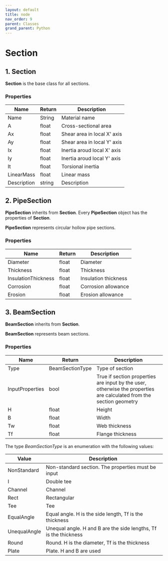 ```yaml
---
layout: default
title: node
nav_order: 9
parent: Classes
grand_parent: Python
---
```


# Section

## 1. Section

**Section** is the base class for all sections.

### Properties

| Name | Return | Description |
| --- | ----------- | ----------- |
| Name | String | Material name |
| A | float | Cross-sectional area |
| Ax | float | Shear area in local X' axis |
| Ay | float | Shear area in local Y' axis |
| Ix | float | Inertia aroud local X' axis  |
| Iy | float | Inertia aroud local Y' axis  |
| It | float | Torsional inertia |
| LinearMass | float | Linear mass|
| Description | string | Description |


## 2. PipeSection

**PipeSection** inherits from **Section**. Every **PipeSection** object has the properties of **Section**. 

**PipeSection** represents circular hollow pipe sections.

### Properties

| Name | Return | Description |
| --- | ----------- | ----------- |
| Diameter | float | Diameter |
| Thickness | float | Thickness |
| InsulationThickness | float | Insulation thickness |
| Corrosion | float | Corrosion allowance |
| Erosion | float | Erosion allowance |


## 3. BeamSection

**BeamSection** inherits from **Section**.

**BeamSection** represents beam sections.

### Properties

| Name | Return | Description |
| --- | ----------- | ----------- |
| Type | BeamSectionType | Type of section |
| InputProperties | bool | True if section properties are input by the user, otherwise the properties are calculated from the section geometry |
| H | float | Height |
| B | float | Width |
| Tw | float | Web thickness |
| Tf | float | Flange thickness |


The type *BeamSectionType* is an enumeration with the following values:

| Value | Description |
| ---  | ----------- |
| NonStandard | Non-standard section. The properties must be input |
| I |  Double tee |
| Channel |  Channel |
| Rect |  Rectangular |
| Tee | Tee |
| EqualAngle | Equal angle. H is the side length, Tf is the thickness |
| UnequalAngle | Unequal angle. H and B are the side lengths, Tf is the thickness |
| Round | Round. H is the diameter, Tf is the thickness |
| Plate | Plate. H and B are used |

